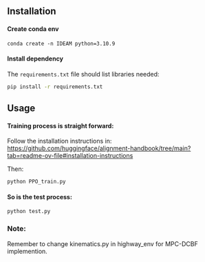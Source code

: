 ## Installation

#### Create conda env

```shell
conda create -n IDEAM python=3.10.9
```

#### Install dependency

The `requirements.txt` file should list libraries needed:

```bash
pip install -r requirements.txt
```



## Usage

#### Training process is straight forward:

Follow the installation instructions in: https://github.com/huggingface/alignment-handbook/tree/main?tab=readme-ov-file#installation-instructions

Then: 

```shell
python PPO_train.py
```

#### So is the test process:

```shell
python test.py
```



### Note:

Remember to change kinematics.py in highway_env for MPC-DCBF implemention.